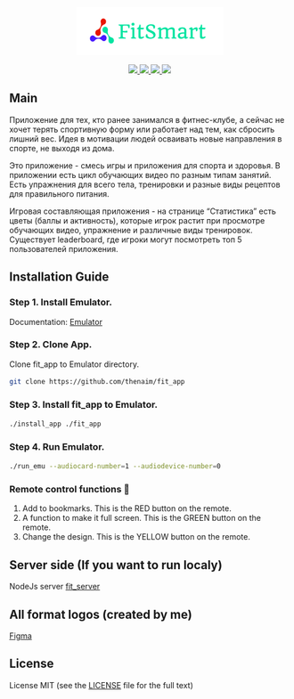 <p align="center"><img src="./res/light_logo.png"></p>
<p align="center">
  <a href="https://github.com/thenaim/fit_app/releases" target="_blank">
    <img src="https://badgen.net/github/release/thenaim/fit_app">
  </a>
    <a href="https://github.com/thenaim/fit_app/commits/master">
    <img src="https://badgen.net/github/commits/thenaim/fit_app">
  </a>
    <a href="https://github.com/thenaim/fit_app/commits/master">
    <img src="https://badgen.net/github/last-commit/thenaim/fit_app">
  </a>
    </a>
    <a href="https://github.com/thenaim/fit_app/blob/master/LICENSE" target="_blank">
    <img src="https://badgen.net/github/license/thenaim/fit_app">
  </a>
</p>

## Main

Приложение для тех, кто ранее занимался в фитнес-клубе, а сейчас не хочет терять спортивную форму или работает над тем, как сбросить лишний вес. Идея в мотивации людей осваивать новые направления в спорте, не выходя из дома.

Это приложение - смесь игры и приложения для спорта и здоровья. В приложении есть цикл обучающих видео по разным типам занятий. Есть упражнения для всего тела, тренировки и разные виды рецептов для правильного питания.

Игровая составляющая приложения - на странице “Статистика” есть цветы (баллы и активность), которые игрок растит при просмотре обучающих видео, упражнение и различные виды тренировок. Существует leaderboard, где игроки могут посмотреть топ 5 пользователей приложения.

## Installation Guide

### Step 1. Install Emulator.

Documentation: [Emulator](https://devstingray.gs-labs.tv/emulator)

### Step 2. Clone App.

Clone fit_app to Emulator directory.

```sh
git clone https://github.com/thenaim/fit_app
```

### Step 3. Install fit_app to Emulator.

```sh
./install_app ./fit_app
```

### Step 4. Run Emulator.

```sh
./run_emu --audiocard-number=1 --audiodevice-number=0
```
### Remote control functions :tada:
1. Add to bookmarks. This is the RED button on the remote.
2. A function to make it full screen. This is the GREEN button on the remote.
3. Change the design. This is the YELLOW button on the remote.

## Server side (If you want to run localy)

NodeJs server [fit_server](https://github.com/thenaim/fit_server)

## All format logos (created by me)

[Figma](https://www.figma.com/file/UxgnFWoQ5yJePKsSIgZ67l)

## License

License MIT (see the [LICENSE](https://github.com/thenaim/fit_app/blob/master/LICENSE) file for the full text)
